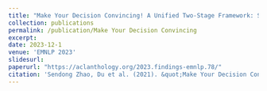 ```yaml
---
title: "Make Your Decision Convincing! A Unified Two-Stage Framework: Self-Attribution and Decision-Making"
collection: publications
permalink: /publication/Make Your Decision Convincing
excerpt: 
date: 2023-12-1
venue: 'EMNLP 2023'
slidesurl: 
paperurl: "https://aclanthology.org/2023.findings-emnlp.78/"
citation: 'Sendong Zhao, Du et al. (2021). &quot;Make Your Decision Convincing! A Unified Two-Stage Framework: Self-Attribution and Decision-Making.&quot; <i>EMNLP 2023</i>.'
---
```

